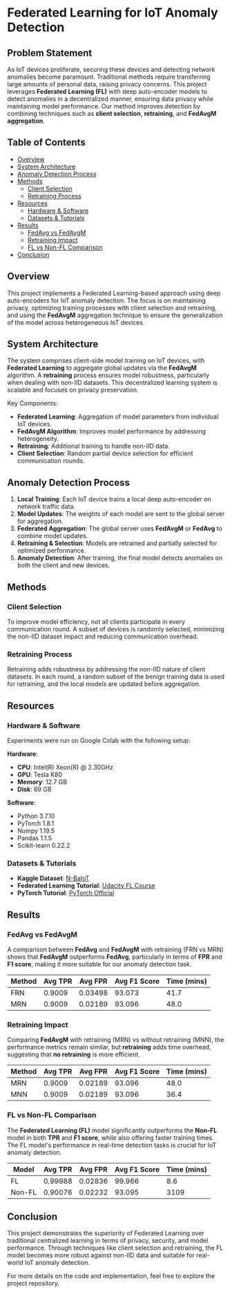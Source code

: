 # Federated Learning for IoT Anomaly Detection

## Problem Statement
As IoT devices proliferate, securing these devices and detecting network anomalies become paramount. Traditional methods require transferring large amounts of personal data, raising privacy concerns. This project leverages **Federated Learning (FL)** with deep auto-encoder models to detect anomalies in a decentralized manner, ensuring data privacy while maintaining model performance. Our method improves detection by combining techniques such as **client selection**, **retraining**, and **FedAvgM aggregation**.

## Table of Contents
- [Overview](#overview)
- [System Architecture](#system-architecture)
- [Anomaly Detection Process](#anomaly-detection-process)
- [Methods](#methods)
  - [Client Selection](#client-selection)
  - [Retraining Process](#retraining-process)
- [Resources](#resources)
  - [Hardware & Software](#hardware--software)
  - [Datasets & Tutorials](#datasets--tutorials)
- [Results](#results)
  - [FedAvg vs FedAvgM](#fedavg-vs-fedavgm)
  - [Retraining Impact](#retraining-impact)
  - [FL vs Non-FL Comparison](#fl-vs-non-fl-comparison)
- [Conclusion](#conclusion)

## Overview
This project implements a Federated Learning-based approach using deep auto-encoders for IoT anomaly detection. The focus is on maintaining privacy, optimizing training processes with client selection and retraining, and using the **FedAvgM** aggregation technique to ensure the generalization of the model across heterogeneous IoT devices.

## System Architecture
The system comprises client-side model training on IoT devices, with **Federated Learning** to aggregate global updates via the **FedAvgM** algorithm. A **retraining** process ensures model robustness, particularly when dealing with non-IID datasets. This decentralized learning system is scalable and focuses on privacy preservation.

Key Components:
- **Federated Learning**: Aggregation of model parameters from individual IoT devices.
- **FedAvgM Algorithm**: Improves model performance by addressing heterogeneity.
- **Retraining**: Additional training to handle non-IID data.
- **Client Selection**: Random partial device selection for efficient communication rounds.

## Anomaly Detection Process
1. **Local Training**: Each IoT device trains a local deep auto-encoder on network traffic data.
2. **Model Updates**: The weights of each model are sent to the global server for aggregation.
3. **Federated Aggregation**: The global server uses **FedAvgM** or **FedAvg** to combine model updates.
4. **Retraining & Selection**: Models are retrained and partially selected for optimized performance.
5. **Anomaly Detection**: After training, the final model detects anomalies on both the client and new devices.

## Methods

### Client Selection
To improve model efficiency, not all clients participate in every communication round. A subset of devices is randomly selected, minimizing the non-IID dataset impact and reducing communication overhead.

### Retraining Process
Retraining adds robustness by addressing the non-IID nature of client datasets. In each round, a random subset of the benign training data is used for retraining, and the local models are updated before aggregation.

## Resources

### Hardware & Software
Experiments were run on Google Colab with the following setup:

**Hardware**:
- **CPU**: Intel(R) Xeon(R) @ 2.30GHz
- **GPU**: Tesla K80
- **Memory**: 12.7 GB
- **Disk**: 69 GB

**Software**:
- Python 3.7.10
- PyTorch 1.8.1
- Numpy 1.19.5
- Pandas 1.1.5
- Scikit-learn 0.22.2

### Datasets & Tutorials
- **Kaggle Dataset**: [N-BaIoT](https://www.kaggle.com/mkashifn/nbaiot-dataset)
- **Federated Learning Tutorial**: [Udacity FL Course](https://classroom.udacity.com/courses/ud185)
- **PyTorch Tutorial**: [PyTorch Official](https://pytorch.org/tutorials/)

## Results

### FedAvg vs FedAvgM
A comparison between **FedAvg** and **FedAvgM** with retraining (FRN vs MRN) shows that **FedAvgM** outperforms **FedAvg**, particularly in terms of **FPR** and **F1 score**, making it more suitable for our anomaly detection task.

| Method | Avg TPR | Avg FPR | Avg F1 Score | Time (mins) |
|--------|---------|---------|--------------|-------------|
| FRN    | 0.9009  | 0.03498 | 93.073       | 41.7        |
| MRN    | 0.9009  | 0.02189 | 93.096       | 48.0        |

### Retraining Impact
Comparing **FedAvgM** with retraining (MRN) vs without retraining (MNN), the performance metrics remain similar, but **retraining** adds time overhead, suggesting that **no retraining** is more efficient.

| Method | Avg TPR | Avg FPR | Avg F1 Score | Time (mins) |
|--------|---------|---------|--------------|-------------|
| MRN    | 0.9009  | 0.02189 | 93.096       | 48.0        |
| MNN    | 0.9009  | 0.02189 | 93.096       | 36.4        |

### FL vs Non-FL Comparison
The **Federated Learning (FL)** model significantly outperforms the **Non-FL** model in both **TPR** and **F1 score**, while also offering faster training times. The FL model's performance in real-time detection tasks is crucial for IoT anomaly detection.

| Model   | Avg TPR | Avg FPR | Avg F1 Score | Time (mins) |
|---------|---------|---------|--------------|-------------|
| FL      | 0.99988 | 0.02836 | 99.966       | 8.6         |
| Non-FL  | 0.90076 | 0.02232 | 93.095       | 3109        |

## Conclusion
This project demonstrates the superiority of Federated Learning over traditional centralized learning in terms of privacy, security, and model performance. Through techniques like client selection and retraining, the FL model becomes more robust against non-IID data and suitable for real-world IoT anomaly detection.

For more details on the code and implementation, feel free to explore the project repository.

